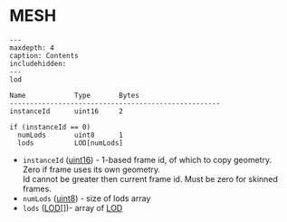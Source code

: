 # MESH
```{toctree}
---
maxdepth: 4
caption: Contents
includehidden:
---
lod
```


    Name            Type       Bytes
    ----------------------------------------------------
    instanceId      uint16     2

    if (instanceId == 0)
      numLods       uint8      1
      lods          LOD[numLods]



- `instanceId` ([uint16](types.md)) - 1-based frame id, of which to copy geometry.   
Zero if frame uses its own geometry.  
Id cannot be greater then current frame id. Must be zero for skinned frames.
- `numLods` ([uint8](types.md)) - size of lods array
- `lods` ([LOD](lod.md)[])- array of [LOD](lod.md)